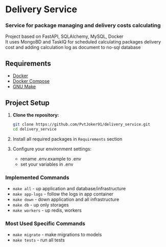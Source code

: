 
# Delivery Service

### Service for package managing and delivery costs calculating

Project based on FastAPI, SQLAlchemy, MySQL, Docker <br/>
It uses MongoBD and TaskIQ fоr scheduled calculating
packages delivery cost and adding calculation log as
document to no-sql database



## Requirements
- [Docker](https://www.docker.com/get-started)
- [Docker Compose](https://docs.docker.com/compose/install/)
- [GNU Make](https://www.gnu.org/software/make/)

## Project Setup

1. **Clone the repository:**

   ```bash
   git clone https://github.com/PvtJoker91/delivery_service.git
   cd delivery_service

2. Install all required packages in `Requirements` section 

3. Configure your environment settings:
   - rename .env.example to .env
   - set your variables in .env

### Implemented Commands

* `make all` - up application and database/infrastructure
* `make app-logs` - follow the logs in app container
* `make down` - down application and all infrastructure
* `make db` - up only storages
* `make workers` - up redis, workers

### Most Used Specific Commands

* `make migrate` - make migrations to models
* `make tests` - run all tests